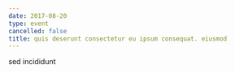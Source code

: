 ```yaml
---
date: 2017-08-20
type: event
cancelled: false
title: quis deserunt consectetur eu ipsum consequat. eiusmod
---
```

sed incididunt